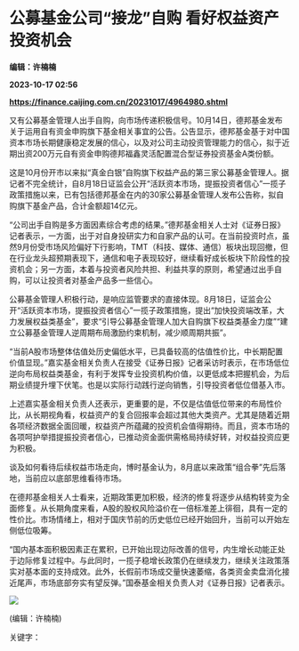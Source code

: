 # 公募基金公司“接龙”自购 看好权益资产投资机会
**编辑：许楠楠**

**2023-10-17 02:56**

**https://finance.caijing.com.cn/20231017/4964980.shtml**

又有公募基金管理人出手自购，向市场传递积极信号。10月14日，德邦基金发布关于运用自有资金申购旗下基金相关事宜的公告。公告显示，德邦基金基于对中国资本市场长期健康稳定发展的信心，以及对公司主动投资管理能力的信心，拟于近期出资200万元自有资金申购德邦福鑫灵活配置混合型证券投资基金A类份额。

这是10月份开市以来拟“真金白银”自购旗下权益产品的第三家公募基金管理人。据记者不完全统计，自8月18日证监会公开“活跃资本市场，提振投资者信心”一揽子政策措施以来，已有包括德邦基金在内的30家公募基金管理人发布公告称，拟自购旗下基金产品，合计金额超14亿元。

“公司出手自购是多方面因素综合考虑的结果。”德邦基金相关人士对《证券日报》记者表示，一方面，出于对自身投研实力和自家产品的认可。在当前投资时点，虽然9月份受市场风险偏好下行影响，TMT（科技、媒体、通信）板块出现回撤，但在行业龙头超预期表现下，通信和电子表现较好，继续看好成长板块下阶段性的投资机会；另一方面，本着与投资者风险共担、利益共享的原则，希望通过出手自购，可以让投资者对基金产品多一些信心。

公募基金管理人积极行动，是响应监管要求的直接体现。8月18日，证监会公开“活跃资本市场，提振投资者信心”一揽子政策措施，提出“加快投资端改革，大力发展权益类基金”，要求“引导公募基金管理人加大自购旗下权益类基金力度”“建立公募基金管理人逆周期布局激励约束机制，减少顺周期共振”。

“当前A股市场整体估值处历史偏低水平，已具备较高的估值性价比，中长期配置价值显现。”嘉实基金相关负责人在接受《证券日报》记者采访时表示，在市场低位逆向布局权益类基金，有利于发挥专业投资机构价值，以更低成本把握机会，为后期业绩提升埋下伏笔。也是以实际行动践行逆向销售，引导投资者低位借基入市。

上述嘉实基金相关负责人还表示，更重要的是，不仅是估值低位带来的布局性价比，从长期视角看，权益资产的复合回报率会超过其他大类资产。尤其是随着近期各项经济数据全面回暖，权益资产所蕴藏的投资机会值得期待。而且，资本市场的各项呵护举措提振投资者信心，已推动资金面供需格局持续好转，对权益投资应更为积极。

谈及如何看待后续权益市场走向，博时基金认为，8月底以来政策“组合拳”先后落地，当前应以底部思维看待市场。

在德邦基金相关人士看来，近期政策更加积极，经济的修复将逐步从结构转变为全面修复。从长期角度来看，A股的股权风险溢价在一倍标准差上徘徊，具有一定的性价比。市场情绪上，相对于国庆节前的历史低位已经开始回升，当前可以开始左侧低位吸筹。

“国内基本面积极因素正在累积，已开始出现边际改善的信号，内生增长动能正处于边际修复过程中。与此同时，一揽子稳增长政策仍在继续发力，继续关注政策落实对基本面的支持成效。此外，长假前市场成交量快速萎缩，各类资金卖盘消化接近尾声，市场底部夯实有望反弹。”国泰基金相关负责人对《证券日报》记者表示。

![](https://tx1.cdn.caijing.com.cn/2014-03-27/114048455.jpg)

(编辑：许楠楠)

关键字：